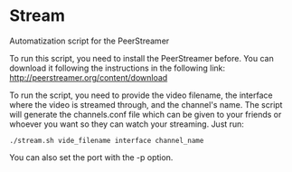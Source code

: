 Stream
======

Automatization script for the PeerStreamer

To run this script, you need to install the PeerStreamer before. You can download it following the instructions in the following link: http://peerstreamer.org/content/download

To run the script, you need to provide the video filename, the interface where the video is streamed through, and the channel's name. The script will generate the channels.conf file which can be given to your friends or whoever you want so they can watch your streaming. Just run:

	./stream.sh vide_filename interface channel_name
	
You can also set the port with the -p option.
